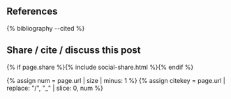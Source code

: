 ## References

{% bibliography --cited %}

## Share / cite / discuss this post

{% if page.share %}{% include social-share.html %}{% endif %} 

{% assign num = page.url | size | minus: 1 %}
{% assign citekey = page.url | replace: "/", "_" | slice: 0, num %}

<div class="bibtex" style="display:none;" id='{{ postCite }}'>
<pre>
@misc{Rogers{{ citekey }},
  title = { {{ page.title }}},
  journal = {Hacking Semantics},
  url = { https://hackingsemantics.xyz{{page.url}} },
  author = {Rogers, Anna},
  day = { {{page.date | date: "%d"}} },
  month = { {{page.date | date: "%b"}} },
  year = { {{ page.date | date: "%Y" }} }
}
</pre>
</div>
